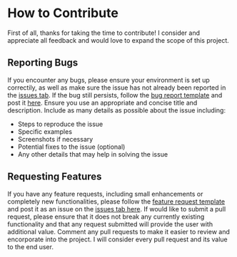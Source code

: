 # How to Contribute

First of all, thanks for taking the time to contribute! I consider and appreciate all feedback and would love to expand the scope of this project.

## Reporting Bugs

If you encounter any bugs, please ensure your environment is set up correctily, as well as make sure the issue has not already been reported in the [issues tab](https://github.com/brightonweekes/terraria_armor_optimization_tool/issues). If the bug still persists, follow the [bug report template](https://github.com/brightonweekes/terraria_armor_optimization_tool/blob/main/.github/ISSUE_TEMPLATE/bug_report.md) and post it [here](https://github.com/brightonweekes/terraria_armor_optimization_tool/issues). Ensure you use an appropriate and concise title and description. Include as many details as possible about the issue including:
* Steps to reproduce the issue
* Specific examples
* Screenshots if necessary
* Potential fixes to the issue (optional)
* Any other details that may help in solving the issue

## Requesting Features

If you have any feature requests, including small enhancements or completely new functionalities, please follow the [feature request template](https://github.com/brightonweekes/terraria_armor_optimization_tool/blob/main/.github/ISSUE_TEMPLATE/feature_request.md) and post it as an issue on the [issues tab here](https://github.com/brightonweekes/terraria_armor_optimization_tool/issues). If would like to submit a pull request, please ensure that it does not break any currently existing functionality and that any request submitted will provide the user with additional value. Comment any pull requests to make it easier to review and encorporate into the project. I will consider every pull request and its value to the end user.
